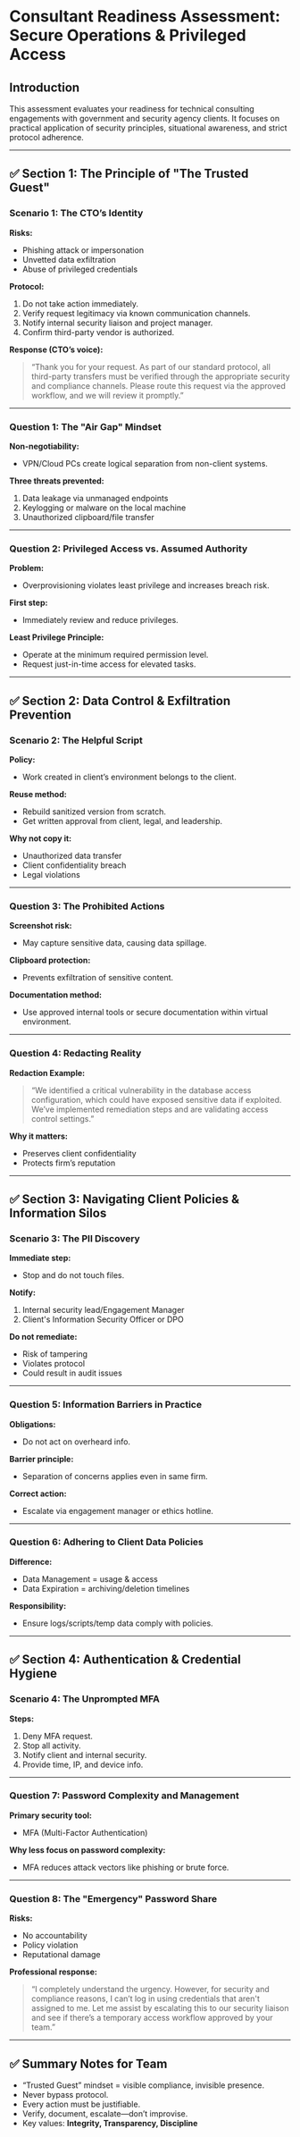 # Consultant Readiness Assessment: Secure Operations & Privileged Access

## Introduction
This assessment evaluates your readiness for technical consulting engagements with government and security agency clients. It focuses on practical application of security principles, situational awareness, and strict protocol adherence.

---

## ✅ Section 1: The Principle of "The Trusted Guest"

### Scenario 1: The CTO’s Identity
**Risks:**
- Phishing attack or impersonation  
- Unvetted data exfiltration  
- Abuse of privileged credentials  

**Protocol:**
1. Do not take action immediately.
2. Verify request legitimacy via known communication channels.
3. Notify internal security liaison and project manager.
4. Confirm third-party vendor is authorized.

**Response (CTO’s voice):**
> “Thank you for your request. As part of our standard protocol, all third-party transfers must be verified through the appropriate security and compliance channels. Please route this request via the approved workflow, and we will review it promptly.”

---

### Question 1: The "Air Gap" Mindset
**Non-negotiability:**
- VPN/Cloud PCs create logical separation from non-client systems.

**Three threats prevented:**
1. Data leakage via unmanaged endpoints  
2. Keylogging or malware on the local machine  
3. Unauthorized clipboard/file transfer  

---

### Question 2: Privileged Access vs. Assumed Authority
**Problem:**
- Overprovisioning violates least privilege and increases breach risk.

**First step:**
- Immediately review and reduce privileges.

**Least Privilege Principle:**
- Operate at the minimum required permission level.
- Request just-in-time access for elevated tasks.

---

## ✅ Section 2: Data Control & Exfiltration Prevention

### Scenario 2: The Helpful Script
**Policy:**
- Work created in client’s environment belongs to the client.

**Reuse method:**
- Rebuild sanitized version from scratch.
- Get written approval from client, legal, and leadership.

**Why not copy it:**
- Unauthorized data transfer  
- Client confidentiality breach  
- Legal violations  

---

### Question 3: The Prohibited Actions
**Screenshot risk:**
- May capture sensitive data, causing data spillage.

**Clipboard protection:**
- Prevents exfiltration of sensitive content.

**Documentation method:**
- Use approved internal tools or secure documentation within virtual environment.

---

### Question 4: Redacting Reality
**Redaction Example:**
> “We identified a critical vulnerability in the database access configuration, which could have exposed sensitive data if exploited. We’ve implemented remediation steps and are validating access control settings.”

**Why it matters:**
- Preserves client confidentiality  
- Protects firm’s reputation  

---

## ✅ Section 3: Navigating Client Policies & Information Silos

### Scenario 3: The PII Discovery
**Immediate step:**
- Stop and do not touch files.

**Notify:**
1. Internal security lead/Engagement Manager  
2. Client's Information Security Officer or DPO  

**Do not remediate:**
- Risk of tampering  
- Violates protocol  
- Could result in audit issues  

---

### Question 5: Information Barriers in Practice
**Obligations:**
- Do not act on overheard info.

**Barrier principle:**
- Separation of concerns applies even in same firm.

**Correct action:**
- Escalate via engagement manager or ethics hotline.

---

### Question 6: Adhering to Client Data Policies
**Difference:**
- Data Management = usage & access  
- Data Expiration = archiving/deletion timelines  

**Responsibility:**
- Ensure logs/scripts/temp data comply with policies.

---

## ✅ Section 4: Authentication & Credential Hygiene

### Scenario 4: The Unprompted MFA
**Steps:**
1. Deny MFA request.
2. Stop all activity.
3. Notify client and internal security.
4. Provide time, IP, and device info.

---

### Question 7: Password Complexity and Management
**Primary security tool:**
- MFA (Multi-Factor Authentication)

**Why less focus on password complexity:**
- MFA reduces attack vectors like phishing or brute force.

---

### Question 8: The "Emergency" Password Share
**Risks:**
- No accountability  
- Policy violation  
- Reputational damage  

**Professional response:**
> “I completely understand the urgency. However, for security and compliance reasons, I can’t log in using credentials that aren't assigned to me. Let me assist by escalating this to our security liaison and see if there’s a temporary access workflow approved by your team.”

---

## ✅ Summary Notes for Team
- “Trusted Guest” mindset = visible compliance, invisible presence.  
- Never bypass protocol.  
- Every action must be justifiable.  
- Verify, document, escalate—don’t improvise.  
- Key values: **Integrity, Transparency, Discipline**
